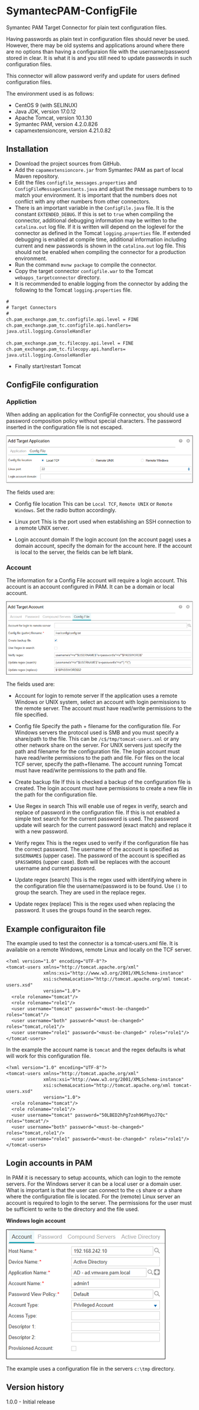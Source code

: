 # SymantecPAM-ConfigFile
Symantec PAM Target Connector for plain text configuration files.

Having passwords as plain text in configuration files should never be used. 
However, there may be old systems and applications around where there are
no options than having a configuraion file with the username/password stored
in clear. It is what it is and you still need to update passwords in such 
configuration files.

This connector will allow password verify and update for users defined configuration files.

The environment used is as follows:

- CentOS 9 (with SELINUX)
- Java JDK, version 17.0.12
- Apache Tomcat, version 10.1.30
- Symantec PAM, version 4.2.0.826
- capamextensioncore, version 4.21.0.82

## Installation

- Download the project sources from GitHub.
- Add the `capamextensioncore.jar` from Symantec PAM as part of local Maven repository.
- Edit the files `configfile_messages.properties` and `ConfigFileMessageConstants.java`
and adjust the message numbers to to match your environment.
It is important that the numbers does not conflict with any other numbers from other connectors.
- There is an important variable in the `ConfigFile.java` file. It is the constant `EXTENDED_DEBUG`.
If this is set to `true` when compiling the connector, additional debugging information may be written to the
`catalina.out` log file. If it is written will depend on the loglevel for the connector as
defined in the Tomcat `logging.properties` file. If extended debugging is enabled at compile time,
additional information including current and new passwords is shown in the `catalina.out` log file. This
should not be enabled when compiling the connector for a production environment.
- Run the command `mvnw package` to compile the connector.
- Copy the target connector `configfile.war` to the Tomcat `webapps_targetconnector` directory.
- It is recommended to enable logging from the connector by adding the following to the
Tomcat `logging.properties` file.

```
#
# Target Connectors
#
ch.pam_exchange.pam_tc.configfile.api.level = FINE
ch.pam_exchange.pam_tc.configfile.api.handlers= java.util.logging.ConsoleHandler

ch.pam_exchange.pam_tc.filecopy.api.level = FINE
ch.pam_exchange.pam_tc.filecopy.api.handlers= java.util.logging.ConsoleHandler
```

- Finally start/restart Tomcat

## ConfigFile configuration

### Appliction

When adding an application for the ConfigFile connector, you should use a password
composition policy without special characters. The password inserted in the configuration
file is not escaped.

![ConfigFile Appliction](/docs/ConfigFile-Application.png)

The fields used are:

- Config file location
This can be `Local TCF`, `Remote UNIX` or `Remote Windows`. Set the radio button
accordingly.

- Linux port
This is the port used when establishing an SSH connection to a remote UNIX server.

- Login account domain
If the login account (on the account page) uses a domain account, specify the
domain for the account here. If the account is local to the server, the fields
can be left blank.

### Account

The information for a Config File account will require a login account. This account
is an account configured in PAM. It can be a domain or local account.

![ConfigFile Account](/docs/ConfigFile-Account.png)

The fields used are:

- Account for login to remote server
If the application uses a remote Windows or UNIX system, select an account with
login permissions to the remote server. The account must have read/write permissions
to the file specified.

- Config file
Specify the path + filename for the configuration file.
For Windows servers the protocol used is SMB and you must specify a share/path to the file.
This can be `/c$/tmp/tomcat-users.xml` or any other network share on the server.
For UNIX servers just specify the path and filename for the configuration file.
The login account must have read/write permissions to the path and file.
For files on the local TCF server, specify the path+filename. The account running Tomcat
must have read/write permissions to the path and file.

- Create backup file
If this is checked a backup of the configuration file is created. The login account
must have permissions to create a new file in the path for the configuration file.

- Use Regex in search
This will enable use of regex in verify, search and replace of password in the configuration
file. If this is not enabled a simple text search for the current password is used. The password
update will search for the current password (exact match) and replace it with a new password.

- Verify regex
This is the regex used to verify if the configuration file has the correct password.
The username of the account is specified as `$USERNAME$` (upper case). The password of the
account is specified as `$PASSWORD$` (upper case). Both will be replaces with the account
username and current password.

- Update regex (search)
This is the regex used with identifying where in the configuration file the username/password
is to be found. Use `()` to group the search. They are used in the replace regex.

- Update regex (replace)
This is the regex used when replacing the password. It uses the groups found in the search
regex.


## Example configuraiton file

The example used to test the connector is a tomcat-users.xml file. It is available
on a remote Windows, remote Linux and locally on the TCF server.

```
<?xml version="1.0" encoding="UTF-8"?>
<tomcat-users xmlns="http://tomcat.apache.org/xml"
              xmlns:xsi="http://www.w3.org/2001/XMLSchema-instance"
              xsi:schemaLocation="http://tomcat.apache.org/xml tomcat-users.xsd"
              version="1.0">
  <role rolename="tomcat"/>
  <role rolename="role1"/>
  <user username="tomcat" password="<must-be-changed>" roles="tomcat"/>
  <user username="both" password="<must-be-changed>" roles="tomcat,role1"/>
  <user username="role1" password="<must-be-changed>" roles="role1"/>
</tomcat-users>
```

In the example the account name is `tomcat` and the regex defaults is what will
work for this configuration file.

```
<?xml version="1.0" encoding="UTF-8"?>
<tomcat-users xmlns="http://tomcat.apache.org/xml"
              xmlns:xsi="http://www.w3.org/2001/XMLSchema-instance"
              xsi:schemaLocation="http://tomcat.apache.org/xml tomcat-users.xsd"
              version="1.0">
  <role rolename="tomcat"/>
  <role rolename="role1"/>
  <user username="tomcat" password="50LBED2hPg7zoh96PhyoJ7Qc" roles="tomcat"/>
  <user username="both" password="<must-be-changed>" roles="tomcat,role1"/>
  <user username="role1" password="<must-be-changed>" roles="role1"/>
</tomcat-users>
```

## Login accounts in PAM
In PAM it is necessary to setup accounts, which can login to the remote servers.
For the Windows server it can be a local user or a domain user. What is important is
that the user can connect to the `c$` share or a share where the configuration file
is located.
For the (remote) Linux server an account is required to login to the server. The permissions
for the user must be sufficient to write to the directory and the file used.

**Windows login account**

![Login Account for Windows](/docs/LoginAccount-Windows.png)

The example uses a configuration file in the servers `c:\tmp` directory.

## Version history

1.0.0 - Initial release

